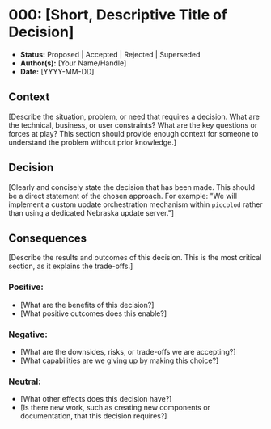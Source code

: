 # 000: [Short, Descriptive Title of Decision]

* **Status:** Proposed | Accepted | Rejected | Superseded
* **Author(s):** [Your Name/Handle]
* **Date:** [YYYY-MM-DD]

## Context

[Describe the situation, problem, or need that requires a decision. What are the technical, business, or user constraints? What are the key questions or forces at play? This section should provide enough context for someone to understand the problem without prior knowledge.]

## Decision

[Clearly and concisely state the decision that has been made. This should be a direct statement of the chosen approach. For example: "We will implement a custom update orchestration mechanism within `piccolod` rather than using a dedicated Nebraska update server."]

## Consequences

[Describe the results and outcomes of this decision. This is the most critical section, as it explains the trade-offs.]

### Positive:

* [What are the benefits of this decision?]
* [What positive outcomes does this enable?]

### Negative:

* [What are the downsides, risks, or trade-offs we are accepting?]
* [What capabilities are we giving up by making this choice?]

### Neutral:

* [What other effects does this decision have?]
* [Is there new work, such as creating new components or documentation, that this decision requires?]
